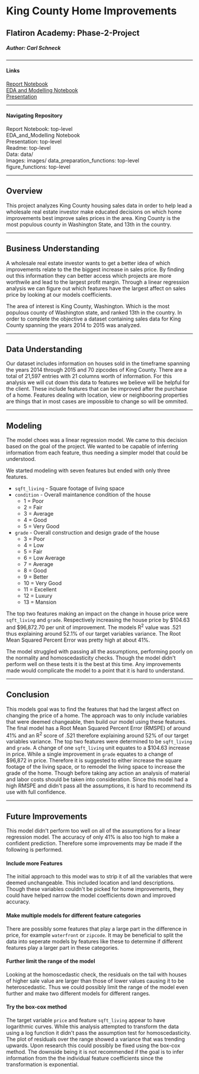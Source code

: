 # King County Home Improvements

## Flatiron Academy: Phase-2-Project

##### Author: Carl Schneck

---

#### Links

[Report Notebook](Report.ipynb)<br/>
[EDA and Modelling Notebook](EDA_and_Modelling.ipynb)<br/>
[Presentation](Presentation.pdf)

---

#### Navigating Repository

Report Notebook: top-level<br/>
EDA_and_Modelling Notebook<br/>
Presentation: top-level<br/>
Readme: top-level<br/>
Data: data/<br/>
Images: images/
data_preparation_functions: top-level<br/>
figure_functions: top-level<br/>

---

## Overview

This project analyzes King County housing sales data in order to help lead a wholesale real estate investor make educated decisions on which home improvements best improve sales prices in the area. King County is the most populous county in Washington State, and 13th in the country.

---

## Business Understanding

A wholesale real estate investor wants to get a better idea of which improvements relate to the the biggest increase in sales price. By finding out this information they can better access which projects are more worthwile and lead to the largest profit margin. Through a linear regression analysis we can figure out which features have the largest affect on sales price by looking at our models coefficients.

The area of interest is King County, Washington. Which is the most populous county of Washington state, and ranked 13th in the country. In order to complete the objective a dataset containing sales data for King County spanning the years 2014 to 2015 was analyzed.

---

## Data Understanding

Our dataset includes information on houses sold in the timeframe spanning the years 2014 through 2015 and 70 zipcodes of King County. There are a total of 21,597 entries with 21 columns worth of information. For this analysis we will cut down this data to features we believe will be helpful for the client. These include features that can be improved after the purchase of a home. Features dealing with location, view or neighbooring properties are things that in most cases are impossible to change so will be ommited.

---

## Modeling

The model choes was a linear regression model. We came to this decision based on the goal of the project. We wanted to be capable of inferring information from each feature, thus needing a simpler model that could be understood.

We started modeling with seven features but ended with only three features.

- `sqft_living` - Square footage of living space
- `condition` - Overall maintanence condition of the house
  - 1 = Poor
  - 2 = Fair
  - 3 = Average
  - 4 = Good
  - 5 = Very Good
- `grade` - Overall construction and design grade of the house
  - 3 = Poor
  - 4 = Low
  - 5 = Fair
  - 6 = Low Average
  - 7 = Average
  - 8 = Good
  - 9 = Better
  - 10 = Very Good
  - 11 = Excellent
  - 12 = Luxury
  - 13 = Mansion

The top two features making an impact on the change in house price were `sqft_living` and `grade`. Respectively increasing the house price by $104.63 and $96,872.70 per unit of improvement. The models R<sup>2</sup> value was .521 thus explaining around 52.1% of our target variables variance. The Root Mean Squared Percent Error was pretty high at about 41%.

The model struggled with passing all the assumptions, performing poorly on the normality and homoscedasticity checks. Though the model didn't perform well on these tests it is the best at this time. Any improvements made would complicate the model to a point that it is hard to understand.

---

## Conclusion

This models goal was to find the features that had the largest affect on changing the price of a home. The approach was to only include variables that were deemed changeable, then build our model using these features. The final model has a Root Mean Squared Percent Error (RMSPE) of around 41% and an R<sup>2</sup> score of .521 therefore explaining around 52% of our target variables variance. The top two features were determined to be `sqft_living` and `grade`. A change of one `sqft_living` unit equates to a \$104.63 increase in price. While a single improvement in `grade` equates to a change of \$96,872 in price. Therefore it is suggested to either increase the square footage of the living space, or to remodel the living space to increase the grade of the home. Though before taking any action an analysis of material and labor costs should be taken into consideration. Since this model had a high RMSPE and didn't pass all the assumptions, it is hard to recommend its use with full confidence.

---

## Future Improvements

This model didn't perform too well on all of the assumptions for a linear regression model. The accuracy of only 41% is also too high to make a confident prediction. Therefore some improvements may be made if the following is performed.

#### Include more Features

The initial approach to this model was to strip it of all the variables that were deemed unchangeable. This included location and land descriptions. Though these variables couldn't be picked for home improvements, they could have helped narrow the model coefficients down and improved accuracy.

#### Make multiple models for different feature categories

There are possibly some features that play a large part in the difference in price, for example `waterfront` or `zipcode`. It may be beneficial to split the data into seperate models by features like these to determine if different features play a larger part in these categories.

#### Further limit the range of the model

Looking at the homoscedastic check, the residuals on the tail with houses of higher sale value are larger than those of lower values causing it to be heteroscedastic. Thus we could possibly limit the range of the model even further and make two different models for different ranges.

#### Try the box-cox method

The target variable `price` and feature `sqft_living` appear to have logarithmic curves. While this analysis attempted to transform the data using a log function it didn't pass the assumption test for homoscedasticity. The plot of residuals over the range showed a variance that was trending upwards. Upon research this could possibly be fixed using the box-cox method. The downside being it is not recommended if the goal is to infer information from the the individual feature coefficients since the transformation is exponential.
